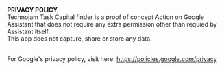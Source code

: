<b>PRIVACY POLICY</b>
<br>Technojam Task Capital finder is a proof of concept Action on Google Assistant that does not require any extra permission other than requied by Assistant itself.
<br>This app does not capture, share or store any data.

<br> For Google's privacy policy, visit here: https://policies.google.com/privacy 
